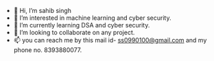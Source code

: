 - 👋 Hi, I’m sahib singh
- 👀 I’m interested in machine learning and cyber security.
- 🌱 I’m currently learning DSA and cyber security.
- 💞️ I’m looking to collaborate on any project.
- 📫 you can reach me by this mail id- ss0990100@gmail.com and my phone no. 8393880077.

<!---
sahib139/sahib139 is a ✨ special ✨ repository because its `README.md` (this file) appears on your GitHub profile.
You can click the Preview link to take a look at your changes.
--->
